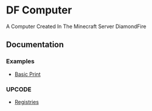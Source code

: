 # DF Computer

A Computer Created In The Minecraft Server DiamondFire

## Documentation

### Examples

- [Basic Print](/docs/examples/basic_print)

### UPCODE

- [Registries](/docs/registry)
